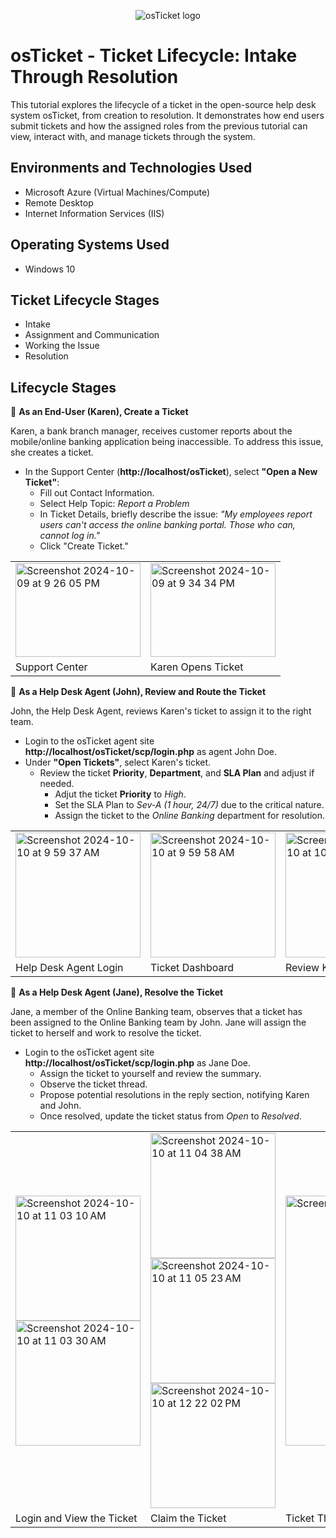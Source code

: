 <p align="center">
<img src="https://i.imgur.com/Clzj7Xs.png" alt="osTicket logo"/>
</p>

<h1>osTicket - Ticket Lifecycle: Intake Through Resolution</h1>
This tutorial explores the lifecycle of a ticket in the open-source help desk system osTicket, from creation to resolution. It demonstrates how end users submit tickets and how the assigned roles from the previous tutorial can view, interact with, and manage tickets through the system.<br />


<h2>Environments and Technologies Used</h2>

- Microsoft Azure (Virtual Machines/Compute)
- Remote Desktop
- Internet Information Services (IIS)

<h2>Operating Systems Used </h2>

- Windows 10</b> 

<h2>Ticket Lifecycle Stages</h2>

- Intake
- Assignment and Communication
- Working the Issue
- Resolution

<h2>Lifecycle Stages</h2>

🔷 **As an End-User (Karen), Create a Ticket**

Karen, a bank branch manager, receives customer reports about the mobile/online banking application being inaccessible. To address this issue, she creates a ticket.

  -  In the Support Center (**http://localhost/osTicket**), select **"Open a New Ticket"**:
      - Fill out Contact Information.
      - Select Help Topic: *Report a Problem* 
     - In Ticket Details, briefly describe the issue: 
     *"My employees report users can't access the online banking portal. Those who can, cannot log in."*
      - Click "Create Ticket."

<table>
  <tr>
    <td><img width="200" height="150" alt="Screenshot 2024-10-09 at 9 26 05 PM" src="https://github.com/user-attachments/assets/37ba67b3-620b-4a50-9d1b-d2600b184ad0"></td>
    <td><img width="200" height="150" alt="Screenshot 2024-10-09 at 9 34 34 PM" src="https://github.com/user-attachments/assets/b5ef860a-b38c-47ae-9a34-ec88f076358e">
</td>
  <tr>
    <td>Support Center</td>
    <td>Karen Opens Ticket</td>
  </tr>
</table>

🔷 **As a Help Desk Agent (John), Review and Route the Ticket**

John, the Help Desk Agent, reviews Karen's ticket to assign it to the right team.
  - Login to the osTicket agent site **http://localhost/osTicket/scp/login.php** as agent John Doe.
  - Under **"Open Tickets"**, select Karen's ticket.
      - Review the ticket **Priority**, **Department**, and **SLA Plan** and adjust if needed.
        - Adjut the ticket **Priority** to *High*.
        - Set the SLA Plan to *Sev-A (1 hour, 24/7)* due to the critical nature.
        - Assign the ticket to the *Online Banking* department for resolution.
<table>
  <tr>
    <td><img width="200" alt="Screenshot 2024-10-10 at 9 59 37 AM" src="https://github.com/user-attachments/assets/8ef466df-fc1d-4780-b025-f71709239290">
</td>
    <td><img width="200" alt="Screenshot 2024-10-10 at 9 59 58 AM" src="https://github.com/user-attachments/assets/9b19a889-c4a5-46c8-a698-cdc6def47df5">
</td>
    <td><img width="200" alt="Screenshot 2024-10-10 at 10 53 41 AM" src="https://github.com/user-attachments/assets/54b0a3b6-b655-414c-890b-f2ffe17e3294">
</td>
    <td><img width="200" alt="Screenshot 2024-10-10 at 10 58 40 AM" src="https://github.com/user-attachments/assets/8c33cae8-9762-4aed-8673-6f4617e6cebe">
</td>
  <tr>
    <td>Help Desk Agent Login</td>
    <td>Ticket Dashboard</td>
    <td>Review Karen's Ticket</td>
    <td>Triage and Assign Ticket</td>
  </tr>
</table>

🔷 **As a Help Desk Agent (Jane), Resolve the Ticket**

Jane, a member of the Online Banking team, observes that a ticket has been assigned to the Online Banking team by John. Jane will assign the ticket to herself and work to resolve the ticket. 

  - Login to the osTicket agent site **http://localhost/osTicket/scp/login.php** as Jane Doe.
      - Assign the ticket to yourself and review the summary.
      - Observe the ticket thread.
      - Propose potential resolutions in the reply section, notifying Karen and John.
      - Once resolved, update the ticket status from *Open* to *Resolved*.

<table>
  <tr>
    <td><img width="200" alt="Screenshot 2024-10-10 at 11 03 10 AM" src="https://github.com/user-attachments/assets/b8b413de-cdee-4754-a0f9-68e7d6a14ccc"><img width="200" alt="Screenshot 2024-10-10 at 11 03 30 AM" src="https://github.com/user-attachments/assets/0c398eca-63ca-4706-8098-c384b6def918">
</td>
    <td><img width="200" alt="Screenshot 2024-10-10 at 11 04 38 AM" src="https://github.com/user-attachments/assets/d3cd684a-2d07-4a4c-b56f-abc91950692c"><img width="200" alt="Screenshot 2024-10-10 at 11 05 23 AM" src="https://github.com/user-attachments/assets/bab6a63d-87b9-4231-ac63-641cf01af5d2"><img width="200" alt="Screenshot 2024-10-10 at 12 22 02 PM" src="https://github.com/user-attachments/assets/04031358-48d0-42c0-8efe-b7cad5b0b8bc">
</td>
    <td><img width="400" alt="Screenshot 2024-10-10 at 12 22 16 PM" src="https://github.com/user-attachments/assets/a34107e2-27f8-4faf-94ed-5e7723de3ce1">
</td>
    <td><img width="200" alt="Screenshot 2024-10-10 at 12 29 29 PM" src="https://github.com/user-attachments/assets/48d87ad6-c406-497b-81db-4dcae771ce57"><img width="200" alt="Screenshot 2024-10-10 at 12 34 11 PM" src="https://github.com/user-attachments/assets/aa43886c-35d6-4d9b-8c45-de8dfdf39f35">
</td>
 <td><img width="200" alt="Screenshot 2024-10-10 at 12 35 20 PM" src="https://github.com/user-attachments/assets/eaead848-6fa4-4ec4-afbf-4075df80ebfe"><img width="200" alt="Screenshot 2024-10-10 at 12 35 51 PM" src="https://github.com/user-attachments/assets/43858d9d-0f20-46aa-a21e-123a6e7e567b">

</td>
  <tr>
    <td>Login and View the Ticket</td>
    <td>Claim the Ticket</td>
    <td>Ticket Thread</td>
    <td>Work the Ticket</td>
    <td>Resolve Ticket</td>
  </tr>
</table>
